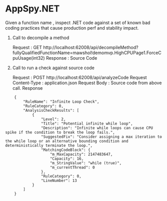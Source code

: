 
# AppSpy.NET
Given a function name , inspect .NET code against a set of known bad coding practices that cause production perf and stability impact.
1. Call to decompile a method

	Request : GET http://localhost:62008/api/decompileMethod?fullyQualifiedFunctionName=mawshol!demomvp.HighCPUPage1.ForceCpuUsage(int32)
    Response : Source Code

2. Call to run a check against source code

	Request : POST http://localhost:62008/api/analyzeCode
    Request Content-Type : application.json
    Request Body : Source code from above call.
  Response
```
    {
        "RuleName": "Infinite Loop Check",
        "RuleCategory": 0,
        "AnalysisCheckResults": [
            {
                "Level": 2,
                "Title": "Potential infinite while loop",
                "Description": "Infinite while loops can cause CPU spike if the condition to break the loop fails.",
                "SuggestedFix": "Consider assigning a max iteration to the while loop or an alternative bounding condition and deterministically terminate the loop.",
                "MatchingCodeBlock": {
                    "m_MaxCapacity": 2147483647,
                    "Capacity": 16,
                    "m_StringValue": "while (true)",
                    "m_currentThread": 0
                },
                "RuleCategory": 0,
                "LineNumber": 13
            }
        ]
    }
```
